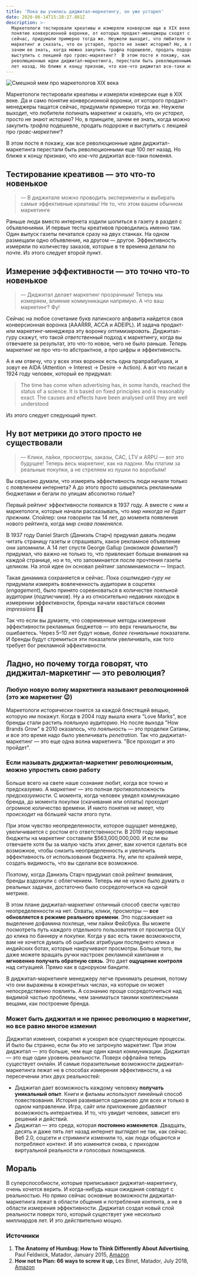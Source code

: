 ```yaml
---
title: 'Пока вы учились диджитал-маркетингу, он уже устарел'
date: 2020-06-14T15:28:27.881Z
description: >-
  Маркетологи тестировали креативы и измеряли конверсии еще в XIX веке. А
  понятие конверсионной воронки, от которых продакт-менеджеры сходят с ума
  сейчас, придумали примерно тогда же. Неужели выходит, что любители попинать
  маркетинг и сказать, что он устарел, просто не знают историю? Но, в принципе,
  зачем ее знать, когда можно закупить трафла подешевле, продать подороже и
  выступить с лекцией про гровс-маркетинг?  В этом посте я покажу, как все
  революционные идеи диджитал-маркетинга, перестали быть революционными еще 100
  лет назад. Но ближе к концу признаю, что кое-что диджитал все-таки изменил.
---
```

![Смешной мем про маркетологов XIX века](/assets/digital-is-old-news.png)

Маркетологи тестировали креативы и измеряли конверсии еще в XIX веке. Да и само понятие конверсионной воронки, от которого продакт-менеджеры тащатся сейчас, придумали примерно тогда же. Неужели выходит, что любители попинать маркетинг и сказать, что он *устарел*, просто не знают историю? Но, в принципе, зачем ее знать, когда можно закупить *трафла* подешевле, продать подороже и выступить с лекцией про *гровс-маркетинг*?

В этом посте я покажу, как все революционные идеи диджитал-маркетинга перестали быть революционными еще 100 лет назад. Но ближе к концу признаю, что *кое-что* диджитал все-таки поменял.

## Тестирование креативов — это что-то новенькое

> — В диджитале можно проводить эксперименты и выбирать самые эффективные креативы! Не то, что этом вашем обычном маркетинге

Раньше люди вместо интернета ходили шопиться в газету в раздел с объявлениями. И первые тесты креативов проводились именно там. Один выпуск газеты печатался сразу на двух станках. На одном размещали одно объявление, на другом — другое. Эффективность измеряли по количеству заказов, которые в те времена делали по почте. Из этого следует второй пункт.

## Измерение эффективности — это точно что-то новенькое

> — Диджитал делает маркетинг прозрачным! Теперь мы измеряем, влияние коммуникации напрямую. А что ваш маркетинг? Фу!

Сейчас на любое сочетание букв латинского алфавита найдется своя конверсионная воронка (AAARRR, ACCA и ADEIPL). И задача продакт- или маркетинг-менеджера эту воронку *оптимизировать*. Диджитал-гуру скажут, что такой *ответственный* подход к маркетингу, когда вы отвечаете за результат, это что-то новое, чего не было раньше. *Теперь* маркетинг не про что-то абстрактное, а про цифры и эффективность.

А я им отвечу, что у всех этих воронок есть одна прапрабабушка, и зовут ее AIDA (Attention → Interest → Desire → Action). А вот что писал в 1924 году человек, который ее придумал:

> The time has come when advertising has, in some hands, reached the status of a science. It is based on fixed principles and is reasonably exact. The causes and effects have been analysed until they are well understood

Из этого следует следующий пункт.

## Ну вот метрики до этого просто не существовали

> — Клики, лайки, просмотры, заказы, CAC, LTV и ARPU — вот это будущее! Теперь весь маркетинг, как на ладони. Мы платим за реальные покупки, а не стреляем из пушки по воробьям!

Вы серьезно думали, что измерять эффективность люди начали только с появлением интернета? А до этого просто швырялись рекламными бюджетами и бегали по улицам абсолютно голые?

Первый рейтинг эффективности появился в 1937 году. А вместе с ним и маркетологи, которые начали рассказывать, что *мир никогда не будет прежним*. Спойлер: они говорили так 14 лет, до момента появления нового рейтинга, когда *мир снова поменялся*.

В 1937 году Daniel Starch (Даниэль Старч) придумал давать людям читать страницу газеты и спрашивать, какое рекламное объявление они запомнили. А 14 лет спустя George Gallup (*знакомая фамилия?*) придумал, что важно не только то, что привлекает больше внимания на каждой странице, но и то, что запоминается после прочтения газеты целиком. На этой идее он основал рейтинг запоминаемости — Impact.

Такая динамика сохраняется и сейчас. Пока *сошлмедиа-гуру не* придумали измерять вовлеченность аудитории в соцсетях (*engagement*), было принято соревноваться в количестве лояльной аудитории (*подписчиков*). Ну а из относительно недавних находок в измерении эффективности, бренды начали хвастаться своими *impressions* 🤷‍♀️

Так что если вы думаете, что современные методы измерения эффективности рекламных бюджетов  — это верх гениальности, вы ошибаетесь. Через 5–10 лет будут новые, *более гениальные* показатели. И бренды будут стремиться эти показатели увеличивать, как того требует бог рекламной эффективности.

## Ладно, но почему тогда говорят, что диджитал-маркетинг — это революция?

### Любую новую волну маркетинга называют революционной (это же маркетинг 😉)

Маркетологи исторически гонятся за каждой блестящей вещью, которую им покажут. Когда в 2004 году вышла книга "Love Marks", все бренды стали растить лояльную аудиторию. Но после выхода "How Brands Grow" в 2010 оказалось, что лояльность — это проделки Сатаны, и все это время надо было увеличивать *penetration*. Так что диджитал-маркетинг — это еще одна волна маркетинга. "Все проходит и это пройдет".

### Если называть диджитал-маркетинг революционным, можно упростить свою работу

Больше всего на свете наше сознание любит, когда все точно и предсказуемо. А маркетинг — это полная *противоположность предсказуемости*. С момента, когда человек увидел коммуникацию бренда, до момента покупки (скачивания или оплаты) проходит огромное количество времени. И никто понятия не имеет, что происходит на бóльшей части этого пути.

При этом чувство неопределенности, которое ощущает менеджер, увеличивается с ростом его ответственности. В 2019 году мировые бюджеты на маркетинг составили $563,000,000,000. И если вы отвечаете хотя бы за малую часть этих денег, вам хочется сделать все возможное, чтобы снизить неопределенность и увеличить эффективность от использования бюджета. Ну, или по крайней мере, создать видимость, что вы сделали все возможное.

Поэтому, когда Даниэль Старч придумал свой рейтинг внимания, бренды вздохнули с облегчением. Теперь им не нужно было думать о реальных задачах, достаточно было сосредоточиться на одной метрике.

В этом плане диджитал-маркетинг отличный способ свести *чувство* неопределенности на нет. Охваты, клики, просмотры — **все обновляется в режиме реального времени**. Это подсаживает на выделение дофамина похлеще, чем лайки Фейсбука. Вы можете посмотреть путь каждого отдельного пользователя от просмотра OLV до клика по баннеру и покупки. Когда у вас есть такие возможности, вам не хочется думать об ошибках атрибуции последнего клика и индийских ботах, которые накручивают просмотры. Больше того, вы даже можете вращать ручки настроек рекламной кампании и **мгновенно получать обратную связь**. Это дает **ощущение контроля** над ситуацией. Прямо как в одноруком бандите.

В диджитал-маркетинге менеджеру легче принимать решения, потому что они выражены в конкретных числах, на которые он может непосредственно повлиять. А сознанию проще сосредоточиться над видимой частью проблемы, чем заниматься такими комплексными вещами, как построение бренда.

### Может быть диджитал и не принес революцию в маркетинг, но все равно многое изменил

Диджитал изменил, сократил и ускорил все существующие процессы. И было бы странно, если бы это не затронуло маркетинг. При этом диджитал — это больше, чем еще один канал коммуникации. Диджитал — это еще один уровень реальности. Поверх оффлайна теперь существует онлайн. И самые поразительные возможности диджитал-маркетинга лежат не в способах измерения эффективности, а на пересечении этих двух реальностей:

* Диджитал дает возможность каждому человеку **получать уникальный опыт**. Книги и фильмы используют линейный способ повествования. История развивается одинаково для всех и только в одном направлении. Игра, сайт или приложение добавляют возможность интерактива. И то, что увидит человек, зависит его решений и действий.
* Диджитал — это среда, которая **постоянно изменяется**. Двадцать, десять и даже пять лет назад интернет выглядел не так, как сейчас. Веб 2.0, соцсети и стриминги изменили то, как люди общаются и потребляют контент. И это изменится снова, с приходом виртуальной реальности и голосовых помощников.

## Мораль

В суперспособности, которые приписывают диджитал-маркетингу, очень хочется верить. И когда-нибудь наши ожидания совпадут с реальностью. Но прямо сейчас основные возможности диджитал-маркетинга лежат в области общения и потребления контента, а не в области измерения эффективности. Диджитал создал новый слой реальности поверх того, который существует уже несколько миллиардов лет. И это действительно мощно.

### Источники

1. **The Anatomy of Humbug: How to Think Differently About Advertising**, Paul Feldwick, Matador, January 2015, [Amazon](https://www.amazon.co.uk/Anatomy-Humbug-Think-Differently-Advertising/dp/1784621927)
2. **How not to Plan: 66 ways to screw it up**, Les Binet, Matador, July 2018, [Amazon](https://www.amazon.com/How-not-Plan-ways-screw-ebook/dp/B07FF3DY4B/)